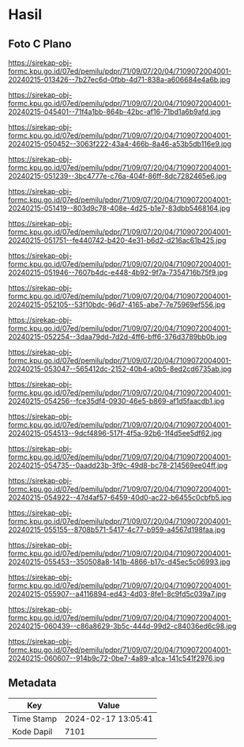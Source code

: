 # Hasil

## Foto C Plano

https://sirekap-obj-formc.kpu.go.id/07ed/pemilu/pdpr/71/09/07/20/04/7109072004001-20240215-013426--7b27ec6d-0fbb-4d71-838a-a606684e4a6b.jpg

https://sirekap-obj-formc.kpu.go.id/07ed/pemilu/pdpr/71/09/07/20/04/7109072004001-20240215-045401--71f4a1bb-864b-42bc-af16-71bd1a6b9afd.jpg

https://sirekap-obj-formc.kpu.go.id/07ed/pemilu/pdpr/71/09/07/20/04/7109072004001-20240215-050452--3063f222-43a4-466b-8a46-a53b5db116e9.jpg

https://sirekap-obj-formc.kpu.go.id/07ed/pemilu/pdpr/71/09/07/20/04/7109072004001-20240215-051239--3bc4777e-c76a-404f-86ff-8dc7282465e6.jpg

https://sirekap-obj-formc.kpu.go.id/07ed/pemilu/pdpr/71/09/07/20/04/7109072004001-20240215-051419--803d9c78-408e-4d25-b1e7-83dbb5468164.jpg

https://sirekap-obj-formc.kpu.go.id/07ed/pemilu/pdpr/71/09/07/20/04/7109072004001-20240215-051751--fe440742-b420-4e31-b6d2-d216ac61b425.jpg

https://sirekap-obj-formc.kpu.go.id/07ed/pemilu/pdpr/71/09/07/20/04/7109072004001-20240215-051946--7607b4dc-e448-4b92-9f7a-7354716b75f9.jpg

https://sirekap-obj-formc.kpu.go.id/07ed/pemilu/pdpr/71/09/07/20/04/7109072004001-20240215-052105--53f10bdc-96d7-4165-abe7-7e75969ef556.jpg

https://sirekap-obj-formc.kpu.go.id/07ed/pemilu/pdpr/71/09/07/20/04/7109072004001-20240215-052254--3daa79dd-7d2d-4ff6-bff6-376d3789bb0b.jpg

https://sirekap-obj-formc.kpu.go.id/07ed/pemilu/pdpr/71/09/07/20/04/7109072004001-20240215-053047--565412dc-2152-40b4-a0b5-8ed2cd6735ab.jpg

https://sirekap-obj-formc.kpu.go.id/07ed/pemilu/pdpr/71/09/07/20/04/7109072004001-20240215-054256--fce35df4-0930-46e5-b869-af1d5faacdb1.jpg

https://sirekap-obj-formc.kpu.go.id/07ed/pemilu/pdpr/71/09/07/20/04/7109072004001-20240215-054513--9dcf4896-517f-4f5a-92b6-1f4d5ee5df62.jpg

https://sirekap-obj-formc.kpu.go.id/07ed/pemilu/pdpr/71/09/07/20/04/7109072004001-20240215-054735--0aadd23b-3f9c-49d8-bc78-214569ee04ff.jpg

https://sirekap-obj-formc.kpu.go.id/07ed/pemilu/pdpr/71/09/07/20/04/7109072004001-20240215-054922--47d4af57-6459-40d0-ac22-b6455c0cbfb5.jpg

https://sirekap-obj-formc.kpu.go.id/07ed/pemilu/pdpr/71/09/07/20/04/7109072004001-20240215-055155--8708b571-5417-4c77-b959-a4567d198faa.jpg

https://sirekap-obj-formc.kpu.go.id/07ed/pemilu/pdpr/71/09/07/20/04/7109072004001-20240215-055453--350508a8-141b-4866-b17c-d45ec5c06993.jpg

https://sirekap-obj-formc.kpu.go.id/07ed/pemilu/pdpr/71/09/07/20/04/7109072004001-20240215-055907--a4116894-ed43-4d03-8fe1-8c9fd5c039a7.jpg

https://sirekap-obj-formc.kpu.go.id/07ed/pemilu/pdpr/71/09/07/20/04/7109072004001-20240215-060439--c86a8629-3b5c-444d-99d2-c84036ed6c98.jpg

https://sirekap-obj-formc.kpu.go.id/07ed/pemilu/pdpr/71/09/07/20/04/7109072004001-20240215-060607--914b9c72-0be7-4a89-a1ca-141c541f2976.jpg


## Metadata

| Key        | Value               |
| ---------- | ------------------- |
| Time Stamp | 2024-02-17 13:05:41 |
| Kode Dapil | 7101                |



